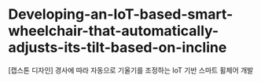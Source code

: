 # Developing-an-IoT-based-smart-wheelchair-that-automatically-adjusts-its-tilt-based-on-incline
[캡스톤 디자인] 경사에 따라 자동으로 기울기를 조정하는 IoT 기반 스마트 휠체어 개발
